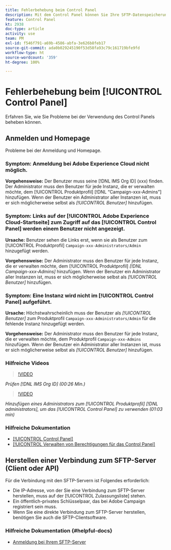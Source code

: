 ```yaml
---
title: Fehlerbehebung beim Control Panel
description: Mit dem Control Panel können Sie Ihre SFTP-Datenspeicherung nach Instanz überwachen und verwalten und IP-Adressen auf die Zulassungsliste setzen.
feature: Control Panel
kt: 2938
doc-type: article
activity: use
team: PM
exl-id: f546f791-a69b-4586-abfa-3e626b8feb17
source-git-commit: ada0b029245190f53d58fa93c79c161719bfe9fd
workflow-type: ht
source-wordcount: '359'
ht-degree: 100%

---
```


# Fehlerbehebung beim [!UICONTROL Control Panel]

Erfahren Sie, wie Sie Probleme bei der Verwendung des Control Panels beheben können.

## Anmelden und Homepage

Probleme bei der Anmeldung und Homepage.

### Symptom: Anmeldung bei Adobe Experience Cloud nicht möglich.

**Vorgehensweise:**
Der Benutzer muss seine [!DNL IMS Org ID] (xxx) finden. Der Administrator muss den Benutzer für jede Instanz, die er verwalten möchte, dem [!UICONTROL Produktprofil] [!DNL “Campaign-xxx-Admins”] hinzufügen. Wenn der Benutzer ein Administrator aller Instanzen ist, muss er sich möglicherweise selbst als *[!UICONTROL Benutzer]* hinzufügen.

### Symptom: Links auf der [!UICONTROL Adobe Experience Cloud-Startseite] zum Zugriff auf das [!UICONTROL Control Panel] werden einem Benutzer nicht angezeigt.

**Ursache:**
Benutzer sehen die Links erst, wenn sie als Benutzer zum [!UICONTROL Produktprofil] `Campaign-xxx-Administrators/Admin` hinzugefügt werden.

**Vorgehensweise:**
Der Administrator muss den Benutzer für jede Instanz, die er verwalten möchte, dem [!UICONTROL Produktprofil] *[!DNL Campaign-xxx-Admins]* hinzufügen. Wenn der Benutzer ein Administrator aller Instanzen ist, muss er sich möglicherweise selbst als *[!UICONTROL Benutzer]* hinzufügen.

### Symptom: Eine Instanz wird nicht im [!UICONTROL Control Panel] aufgeführt.

**Ursache:**
Höchstwahrscheinlich muss der Benutzer als *[!UICONTROL Benutzer]* zum Produktprofil `Campaign-xxx-Administrators/Admin` für die fehlende Instanz hinzugefügt werden.

**Vorgehensweise:**
Der Administrator muss den Benutzer für jede Instanz, die er verwalten möchte, dem Produktprofil `Campaign-xxx-Admins` hinzufügen. Wenn der Benutzer ein Administrator aller Instanzen ist, muss er sich möglicherweise selbst als *[!UICONTROL Benutzer]* hinzufügen.

### Hilfreiche Videos

>[!VIDEO](https://video.tv.adobe.com/v/27183?quality=12)

*Prüfen [!DNL IMS Org ID] (00:26 Min.)*

>[!VIDEO](https://video.tv.adobe.com/v/27147?quality=12)

*Hinzufügen eines Administrators zum [!UICONTROL Produktprofil] [!DNL administrators], um das [!UICONTROL Control Panel] zu verwenden (01:03 min)*

### Hilfreiche Dokumentation

* [[!UICONTROL Control Panel]](https://helpx.adobe.com/de/campaign/kb/control-panel-overview.html)
* [[!UICONTROL Verwalten von Berechtigungen für das Control Panel]](https://helpx.adobe.com/de/campaign/kb/control-panel-access.html)

## Herstellen einer Verbindung zum SFTP-Server (Client oder API)

Für die Verbindung mit den SFTP-Servern ist Folgendes erforderlich:

* Die IP-Adresse, von der Sie eine Verbindung zum SFTP-Server herstellen, muss auf der [!UICONTROL Zulassungsliste] stehen.
* Ein öffentlich-privates Schlüsselpaar, das bei Adobe Campaign registriert sein muss.
* Wenn Sie eine direkte Verbindung zum SFTP-Server herstellen, benötigen Sie auch die SFTP-Clientsoftware.

### Hilfreiche Dokumentation {#helpful-docs}

* [Anmeldung bei Ihrem SFTP-Server](https://helpx.adobe.com/de/campaign/kb/control-panel-sftp.html#LoggingintoyourSFTPserver)
